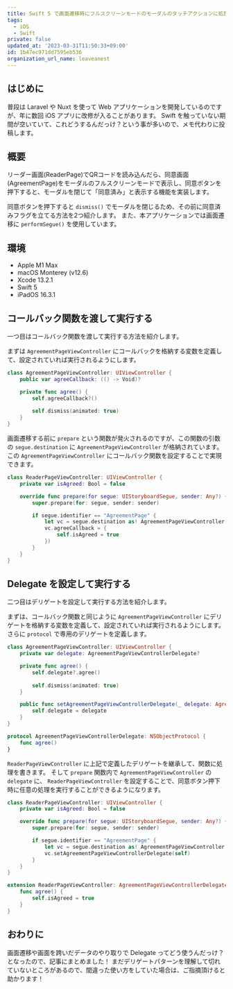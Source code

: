 ```yaml
---
title: Swift 5 で画面遷移時にフルスクリーンモードのモーダルのタッチアクションに処理を渡す
tags:
  - iOS
  - Swift
private: false
updated_at: '2023-03-31T11:50:33+09:00'
id: 1b47ec971dd7595eb536
organization_url_name: leaveanest
---
```

## はじめに
普段は Laravel や Nuxt を使って Web アプリケーションを開発しているのですが、年に数回 iOS アプリに改修が入ることがあります。
Swift を触っていない期間が空いていて、これどうするんだっけ？という事が多いので、メモ代わりに投稿します。

## 概要
リーダー画面(ReaderPage)でQRコードを読み込んだら、同意画面(AgreementPage)をモーダルのフルスクリーンモードで表示し、同意ボタンを押下すると、モーダルを閉じて「同意済み」と表示する機能を実装します。

同意ボタンを押下すると `dismiss()` でモーダルを閉じるため、その前に同意済みフラグを立てる方法を2つ紹介します。
また、本アプリケーションでは画面遷移に `performSegue()` を使用しています。

## 環境
- Apple M1 Max
- macOS Monterey (v12.6)
- Xcode 13.2.1
- Swift 5
- iPadOS 16.3.1 

## コールバック関数を渡して実行する
一つ目はコールバック関数を渡して実行する方法を紹介します。

まずは `AgreementPageViewController` にコールバックを格納する変数を定義して、設定されていれば実行されるようにします。
```swift:AgreementPageViewController.swift
class AgreementPageViewController: UIViewController {
    public var agreeCallback: (() -> Void)?

    private func agree() {
        self.agreeCallback?()
        
        self.dismiss(animated: true)
    }
}
```

画面遷移する前に `prepare` という関数が発火されるのですが、この関数の引数の `segue.destination` に `AgreementPageViewController` が格納されています。
この `AgreementPageViewController` にコールバック関数を設定することで実現できます。

```swift:ReaderPageViewController.swift
class ReaderPageViewController: UIViewController {
    private var isAgreed: Bool = false

    override func prepare(for segue: UIStoryboardSegue, sender: Any?) {
        super.prepare(for: segue, sender: sender)

        if segue.identifier == "AgreementPage" {
            let vc = segue.destination as! AgreementPageViewController
            vc.agreeCallback = {
                self.isAgreed = true
            })
        }
    }
}
```

## Delegate を設定して実行する
二つ目はデリゲートを設定して実行する方法を紹介します。

まずは、コールバック関数と同じように `AgreementPageViewController` にデリゲートを格納する変数を定義して、設定されていれば実行されるようにします。
さらに `protocol` で専用のデリゲートを定義します。

```swift:AgreementPageViewController.swift
class AgreementPageViewController: UIViewController {
    private var delegate: AgreementPageViewControllerDelegate?

    private func agree() {
        self.delegate?.agree()
        
        self.dismiss(animated: true)
    }

    public func setAgreementPageViewControllerDelegate(_ delegate: AgreementPageViewControllerDelegate) {
        self.delegate = delegate
    }
}

protocol AgreementPageViewControllerDelegate: NSObjectProtocol {
    func agree()
}
```

`ReaderPageViewController` に上記で定義したデリゲートを継承して、関数に処理を書きます。
そして `prepare` 関数内で `AgreementPageViewController` の `delegate` に、 `ReaderPageViewController` を設定することで、同意ボタン押下時に任意の処理を実行することができるようになります。

```swift:ReaderPageViewController.swift
class ReaderPageViewController: UIViewController {
    private var isAgreed: Bool = false

    override func prepare(for segue: UIStoryboardSegue, sender: Any?) {
        super.prepare(for: segue, sender: sender)

        if segue.identifier == "AgreementPage" {
            let vc = segue.destination as! AgreementPageViewController
            vc.setAgreementPageViewControllerDelegate(self)
        }
    }
}

extension ReaderPageViewController: AgreementPageViewControllerDelegate {
    func agree() {
        self.isAgreed = true
    }
}
```

## おわりに
画面遷移や画面を跨いだデータのやり取りで Delegate ってどう使うんだっけ？となったので、記事にまとめました！
まだデリゲートパターンを理解して切れていないところがあるので、間違った使い方をしていた場合は、ご指摘頂けると助かります！

